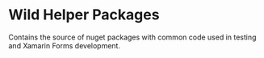 # Wild Helper Packages

Contains the source of nuget packages with common code used in testing and Xamarin Forms development.

